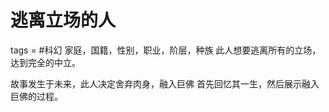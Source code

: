 # 逃离立场的人
tags = #科幻 
家庭，国籍，性别，职业，阶层，种族
此人想要逃离所有的立场，达到完全的中立。

故事发生于未来，此人决定舍弃肉身，融入巨佛
首先回忆其一生，然后展示融入巨佛的过程。


